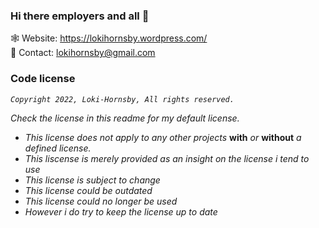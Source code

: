 ### Hi there employers and all 👋

🕸️ Website: https://lokihornsby.wordpress.com/ \
💬 Contact: lokihornsby@gmail.com       

### Code license

*`Copyright 2022, Loki-Hornsby, All rights reserved.`*

*Check the license in this readme for my default license.*
- *This license does not apply to any other projects* **with** *or* **without** *a defined license.*
- *This liscense is merely provided as an insight on the license i tend to use*
- *This license is subject to change*
- *This license could be outdated*
- *This license could no longer be used*
- *However i do try to keep the license up to date*
